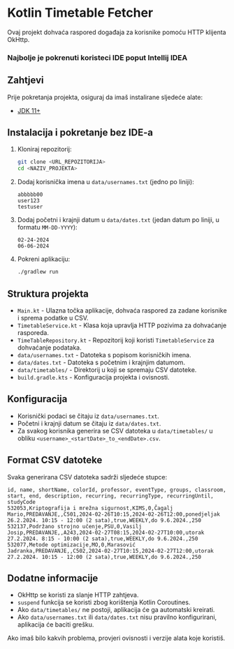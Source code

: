# Kotlin Timetable Fetcher

Ovaj projekt dohvaća raspored događaja za korisnike pomoću HTTP klijenta OkHttp.

### Najbolje je pokrenuti koristeci IDE poput Intellij IDEA

## Zahtjevi

Prije pokretanja projekta, osiguraj da imaš instalirane sljedeće alate:
- [JDK 11+](https://adoptopenjdk.net/)


## Instalacija i pokretanje bez IDE-a

1. Kloniraj repozitorij:
   ```sh
   git clone <URL_REPOZITORIJA>
   cd <NAZIV_PROJEKTA>
   ```

2. Dodaj korisnička imena u `data/usernames.txt` (jedno po liniji):
   ```
   abbbbb00
   user123
   testuser
   ```

3. Dodaj početni i krajnji datum u `data/dates.txt` (jedan datum po liniji, u formatu `MM-DD-YYYY`):
   ```
   02-24-2024
   06-06-2024
   ```

4. Pokreni aplikaciju:
   ```sh
   ./gradlew run
   ```

## Struktura projekta

- `Main.kt` - Ulazna točka aplikacije, dohvaća raspored za zadane korisnike i sprema podatke u CSV.
- `TimetableService.kt` - Klasa koja upravlja HTTP pozivima za dohvaćanje rasporeda.
- `TimeTableRepository.kt` - Repozitorij koji koristi `TimetableService` za dohvaćanje podataka.
- `data/usernames.txt` - Datoteka s popisom korisničkih imena.
- `data/dates.txt` - Datoteka s početnim i krajnjim datumom.
- `data/timetables/` - Direktorij u koji se spremaju CSV datoteke.
- `build.gradle.kts` - Konfiguracija projekta i ovisnosti.

## Konfiguracija

- Korisnički podaci se čitaju iz `data/usernames.txt`.
- Početni i krajnji datum se čitaju iz `data/dates.txt`.
- Za svakog korisnika generira se CSV datoteka u `data/timetables/` u obliku `<username>_<startDate>_to_<endDate>.csv`.

## Format CSV datoteke

Svaka generirana CSV datoteka sadrži sljedeće stupce:
```
id, name, shortName, colorId, professor, eventType, groups, classroom, start, end, description, recurring, recurringType, recurringUntil, studyCode
532053,Kriptografija i mrežna sigurnost,KIMS,0,Čagalj Mario,PREDAVANJE,,C501,2024-02-26T10:15,2024-02-26T12:00,ponedjeljak 26.2.2024. 10:15 - 12:00 (2 sata),true,WEEKLY,do 9.6.2024.,250
532137,Podržano strojno učenje,PSU,0,Vasilj Josip,PREDAVANJE,,A243,2024-02-27T08:15,2024-02-27T10:00,utorak 27.2.2024. 8:15 - 10:00 (2 sata),true,WEEKLY,do 9.6.2024.,250
532077,Metode optimizacije,MO,0,Marasović Jadranka,PREDAVANJE,,C502,2024-02-27T10:15,2024-02-27T12:00,utorak 27.2.2024. 10:15 - 12:00 (2 sata),true,WEEKLY,do 9.6.2024.,250

```

## Dodatne informacije

- OkHttp se koristi za slanje HTTP zahtjeva.
- `suspend` funkcija se koristi zbog korištenja Kotlin Coroutines.
- Ako `data/timetables/` ne postoji, aplikacija će ga automatski kreirati.
- Ako `data/usernames.txt` ili `data/dates.txt` nisu pravilno konfigurirani, aplikacija će baciti grešku.

Ako imaš bilo kakvih problema, provjeri ovisnosti i verzije alata koje koristiš.

